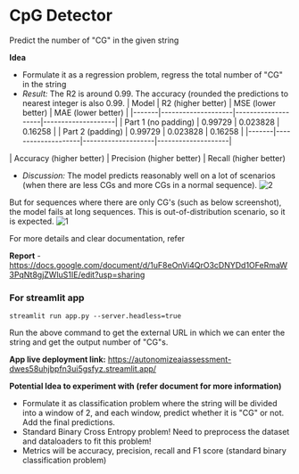 # CpG Detector

Predict the number of "CG" in the given string

**Idea** 
- Formulate it as a regression problem, regress the total number of "CG" in the string
- *Result:* The R2 is around 0.99. The accuracy (rounded the predictions to nearest integer is also 0.99.
| Model | R2 (higher better) | MSE (lower better) | MAE (lower better) |
|-------|--------------------|--------------------|--------------------|
| Part 1 (no padding) |     0.99729        |     0.023828       |     0.16258        | 
| Part 2 (padding) |     0.99729        |     0.023828       |     0.16258        |
|-------|--------------------|--------------------|--------------------|


| Accuracy (higher better) | Precision (higher better) | Recall (higher better)
- *Discussion:* The model predicts reasonably well on a lot of scenarios (when there are less CGs and more CGs in a normal sequence).
![2](https://github.com/NamburiSrinath/AutonomizeAI_Assessment/assets/40389487/b08ed80d-0078-405f-b925-c073e0a34e75)

But for sequences where there are only CG's (such as below screenshot), the model fails at long sequences. This is out-of-distribution scenario, so it is expected.
![1](https://github.com/NamburiSrinath/AutonomizeAI_Assessment/assets/40389487/837862e8-7763-4f78-9af9-fb34c2040ee8)

For more details and clear documentation, refer 

**Report** - https://docs.google.com/document/d/1uF8eOnVi4QrO3cDNYDd1OFeRmaW3PqNt8gjZWluS1IE/edit?usp=sharing

### For streamlit app
```
streamlit run app.py --server.headless=true
```
Run the above command to get the external URL in which we can enter the string and get the output number of "CG"s.

**App live deployment link:** https://autonomizeaiassessment-dwes58uhjbpfn3ui5gsfyz.streamlit.app/

**Potential Idea to experiment with (refer document for more information)**
- Formulate it as classification problem where the string will be divided into a window of 2, and each window, predict whether it is "CG" or not. Add the final predictions.
- Standard Binary Cross Entropy problem! Need to preprocess the dataset and dataloaders to fit this problem!
- Metrics will be accuracy, precision, recall and F1 score (standard binary classification problem)
